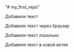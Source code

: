 "# my_first_repo" 

Добавили текст

Добавили текст через браузер

Добавили текст локально

Добавили текст в новой ветке